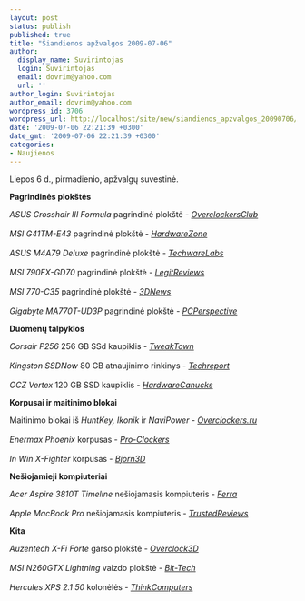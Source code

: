 ```yaml
---
layout: post
status: publish
published: true
title: "Šiandienos apžvalgos 2009-07-06"
author:
  display_name: Suvirintojas
  login: Suvirintojas
  email: dovrim@yahoo.com
  url: ''
author_login: Suvirintojas
author_email: dovrim@yahoo.com
wordpress_id: 3706
wordpress_url: http://localhost/site/new/siandienos_apzvalgos_20090706/
date: '2009-07-06 22:21:39 +0300'
date_gmt: '2009-07-06 22:21:39 +0300'
categories:
- Naujienos
---
```

<p>Liepos 6 d., pirmadienio, apžvalgų suvestinė.</p>
<p><b>Pagrindinės plokštės</b></p>
<p><i>ASUS Crosshair III Formula</i> pagrindinė plokštė - <i><a class="ns" href="http://www.overclockersclub.com/reviews/crosshair_iii/">OverclockersClub</a></i><br />
<br /><i>MSI G41TM-E43</i> pagrindinė plokštė - <i><a class="ns" href="http://hardwarezone.com/articles/view.php?cid=6&id=2952">HardwareZone</a></i><br />
<br /><i>ASUS M4A79 Deluxe</i> pagrindinė plokštė - <i><a class="ns" href="http://www.techwarelabs.com/asus-m4a79-deluxe-am3/">TechwareLabs</a></i><br />
<br /><i>MSI 790FX-GD70</i> pagrindinė plokštė - <i><a class="ns" href="http://www.legitreviews.com/article/1004/1/">LegitReviews</a></i><br />
<br /><i>MSI 770-C35</i> pagrindinė plokštė - <i><a class="ns" href="http://www.3dnews.ru/motherboard/msi-770-c35/">3DNews</a></i><br />
<br /><i>Gigabyte MA770T-UD3P</i> pagrindinė plokštė - <i><a class="ns" href="http://www.pcper.com/article.php?aid=740">PCPerspective</a></i></p>
<p><b>Duomenų talpyklos</b></p>
<p><i>Corsair P256</i> 256 GB SSd kaupiklis - <i><a class="ns" href="http://www.tweaktown.com/reviews/2813/corsair_p256_2_5_inch_solid_state_disk/index.html">TweakTown</a></i><br />
<br /><i>Kingston SSDNow</i> 80 GB atnaujinimo rinkinys - <i><a class="ns" href="http://www.techreport.com/articles.x/17137">Techreport</a></i><br />
<br /><i>OCZ Vertex</i> 120 GB SSD kaupiklis - <i><a class="ns" href="http://www.hardwarecanucks.com/forum/hardware-canucks-reviews/18195-ocz-vertex-120gb-ssd-review.html">HardwareCanucks</a></i></p>
<p><b>Korpusai ir maitinimo blokai</b></p>
<p>Maitinimo blokai iš <i>HuntKey, Ikonik</i> ir <i>NaviPower</i> - <i><a class="ns" href="http://www.overclockers.ru/lab/33538.shtml">Overclockers.ru</a></i><br />
<br /><i>Enermax Phoenix</i> korpusas - <i><a class="ns" href="http://pro-clockers.com/cases/178-enermax-phoenix-gaming-tower.html">Pro-Clockers</a></i><br />
<br /><i>In Win X-Fighter</i> korpusas - <i><a class="ns" href="http://www.bjorn3d.com/read.php?cID=1613">Bjorn3D</a></i></p>
<p><b>Nešiojamieji kompiuteriai</b></p>
<p><i>Acer Aspire 3810T Timeline</i> nešiojamasis kompiuteris - <i><a class="ns" href="http://www.ferra.ru/online/mobilis/88510/">Ferra</a></i><br />
<br /><i>Apple MacBook Pro</i> nešiojamasis kompiuteris - <i><a class="ns" href="http://www.trustedreviews.com/laptops/review/2009/07/06/Apple-MacBook-Pro-13in---2009-Edition--MB990B-A-/p1">TrustedReviews</a></i></p>
<p><b>Kita</b></p>
<p><i>Auzentech X-Fi Forte</i> garso plokštė - <i><a class="ns" href="http://overclock3d.net/reviews.php?/audio/auzentech_x-fi_forte_low_profile_7_1_pci-e_sound_card/1">Overclock3D</a></i><br />
<br /><i>MSI N260GTX Lightning</i> vaizdo plokštė - <i><a class="ns" href="http://www.bit-tech.net/hardware/graphics/2009/07/06/msi-n260gtx-lightning-review/1">Bit-Tech</a></i><br />
<br /><i>Hercules XPS 2.1 50</i> kolonėlės - <i><a class="ns" href="http://www.thinkcomputers.org/index.php?x=reviews&id=1004">ThinkComputers</a></i><br /></p>
